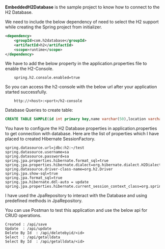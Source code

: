 **EmbeddedH2Database** is the sample project to know how to connect to the H2 Database. 

We need to include the below dependency of need to select the H2 support while creating the Spring project from initializer.
```xml
<dependency>
	<groupId>com.h2database</groupId>
	<artifactId>h2</artifactId>
	<scope>runtime</scope>
</dependency>
```
We have to add the below property in the application.properties file to enable the H2-Console.
```properties
    spring.h2.console.enabled=true
```
So you can access the h2-console with the below url after your application started successfully.
```
    http://<host>:<port>/h2-console
```
Database Queries to create table:
```sql
CREATE TABLE SAMPLE(id int primary key,name varchar(50),location varchar(100));
```
You have to configure the H2 Database properties in application.properties to get connection with database. 
Here are the list of properties which I have placed to created Hibernate SessionFactory.
```properties
spring.datasource.url=jdbc:h2:~/test
spring.datasource.username=sa
spring.datasource.password=sa
spring.jpa.properties.hibernate.format_sql=true
spring.jpa.properties.hibernate.dialect=org.hibernate.dialect.H2Dialect
spring.datasource.driver-class-name=org.h2.Driver
spring.jpa.show-sql=true
spring.jpa.format_sql=true
spring.jpa.hibernate.ddl-auto = update
spring.jpa.properties.hibernate.current_session_context_class=org.springframework.orm.hibernate5.SpringSessionContext
```
I have used the JpaRepository to interact with the Database and using predefined methods in JpaRepository.

You can use Postman to test this application and use the below api for CRUD operations.
```
Created : /api/save
Update  : /api/update
Delete By Id  : /api/deletebyid/<id>
Select  : /api/getalldata
Select By Id  : /api/getalldata/<id>
```
